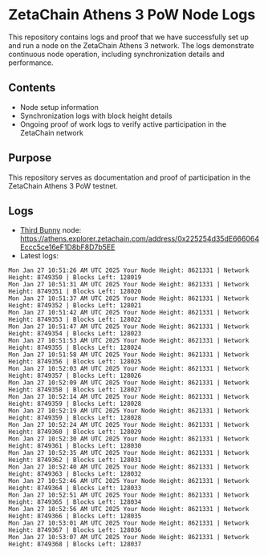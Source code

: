 # ZetaChain Athens 3 PoW Node Logs
This repository contains logs and proof that we have successfully set up and run a node on the ZetaChain Athens 3 network. The logs demonstrate continuous node operation, including synchronization details and performance.

## Contents
- Node setup information
- Synchronization logs with block height details
- Ongoing proof of work logs to verify active participation in the ZetaChain network

## Purpose
This repository serves as documentation and proof of participation in the ZetaChain Athens 3 PoW testnet.

## Logs

- [Third Bunny](https://thirdbunny.xyz/) node: https://athens.explorer.zetachain.com/address/0x225254d35dE666064Eccc5ce16eF1D8bF8D7b5EE
- Latest logs:
```
Mon Jan 27 10:51:26 AM UTC 2025 Your Node Height: 8621331 | Network Height: 8749350 | Blocks Left: 128019
Mon Jan 27 10:51:31 AM UTC 2025 Your Node Height: 8621331 | Network Height: 8749351 | Blocks Left: 128020
Mon Jan 27 10:51:37 AM UTC 2025 Your Node Height: 8621331 | Network Height: 8749352 | Blocks Left: 128021
Mon Jan 27 10:51:42 AM UTC 2025 Your Node Height: 8621331 | Network Height: 8749353 | Blocks Left: 128022
Mon Jan 27 10:51:47 AM UTC 2025 Your Node Height: 8621331 | Network Height: 8749354 | Blocks Left: 128023
Mon Jan 27 10:51:53 AM UTC 2025 Your Node Height: 8621331 | Network Height: 8749355 | Blocks Left: 128024
Mon Jan 27 10:51:58 AM UTC 2025 Your Node Height: 8621331 | Network Height: 8749356 | Blocks Left: 128025
Mon Jan 27 10:52:03 AM UTC 2025 Your Node Height: 8621331 | Network Height: 8749357 | Blocks Left: 128026
Mon Jan 27 10:52:09 AM UTC 2025 Your Node Height: 8621331 | Network Height: 8749358 | Blocks Left: 128027
Mon Jan 27 10:52:14 AM UTC 2025 Your Node Height: 8621331 | Network Height: 8749359 | Blocks Left: 128028
Mon Jan 27 10:52:19 AM UTC 2025 Your Node Height: 8621331 | Network Height: 8749359 | Blocks Left: 128028
Mon Jan 27 10:52:24 AM UTC 2025 Your Node Height: 8621331 | Network Height: 8749360 | Blocks Left: 128029
Mon Jan 27 10:52:30 AM UTC 2025 Your Node Height: 8621331 | Network Height: 8749361 | Blocks Left: 128030
Mon Jan 27 10:52:35 AM UTC 2025 Your Node Height: 8621331 | Network Height: 8749362 | Blocks Left: 128031
Mon Jan 27 10:52:40 AM UTC 2025 Your Node Height: 8621331 | Network Height: 8749363 | Blocks Left: 128032
Mon Jan 27 10:52:46 AM UTC 2025 Your Node Height: 8621331 | Network Height: 8749364 | Blocks Left: 128033
Mon Jan 27 10:52:51 AM UTC 2025 Your Node Height: 8621331 | Network Height: 8749365 | Blocks Left: 128034
Mon Jan 27 10:52:56 AM UTC 2025 Your Node Height: 8621331 | Network Height: 8749366 | Blocks Left: 128035
Mon Jan 27 10:53:01 AM UTC 2025 Your Node Height: 8621331 | Network Height: 8749367 | Blocks Left: 128036
Mon Jan 27 10:53:07 AM UTC 2025 Your Node Height: 8621331 | Network Height: 8749368 | Blocks Left: 128037
```
